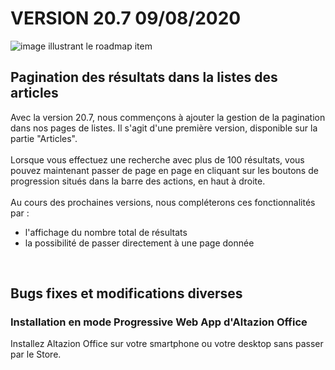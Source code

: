 <div class='releaseNotesVersion'>
<div class='titreEtDate'><h1>VERSION 20.7 <span class='date-release'>09/08/2020</span></h1></div>
<div class='releasesImportantes'>
<!-- item 14535 -->
<div class='roadmapItem'>
<div class='image'><img src='https://altazion.blob.core.windows.net/public/roadmap/20-7-pagination.png' alt='image illustrant le roadmap item' /></div>
<div class='titre'><h2>Pagination des résultats dans la listes des articles</h2></div>
<div class='description'><div>Avec la version 20.7, nous commençons à ajouter la gestion de la pagination dans nos pages de listes. Il s'agit d'une première version, disponible sur la partie &quot;Articles&quot;.</div><div><br></div><div>Lorsque vous effectuez une recherche avec plus de 100 résultats, vous pouvez maintenant passer de page en page en cliquant sur les boutons de progression situés dans la barre des actions, en haut à droite.&nbsp;</div><div><br></div><div>Au cours des prochaines versions, nous compléterons ces fonctionnalités par :</div><div><ul><li>l'affichage du nombre total de résultats</li><li>la possibilité de passer directement à une page donnée</li></ul></div><div><br></div></div>
</div>
</div>
<h2>Bugs fixes et modifications diverses</h2>
<div class='bugsEtMod'>
<div class='correctionsOuMod'>
<div class='titre'><h3>Installation en mode Progressive Web App d'Altazion Office</h3></div>
<div class='description'><div>Installez Altazion Office sur votre smartphone ou votre desktop sans passer par le Store.&nbsp;</div></div>
</div>
</div>
</div>


